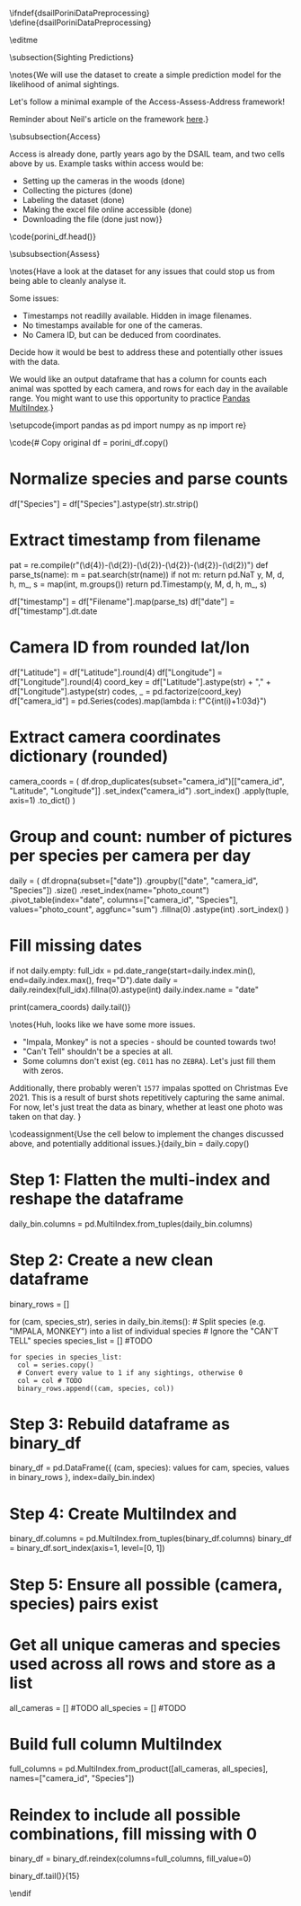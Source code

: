\ifndef{dsailPoriniDataPreprocessing}
\define{dsailPoriniDataPreprocessing}

\editme

\subsection{Sighting Predictions}

\notes{We will use the dataset to create a simple prediction model for the likelihood of animal sightings.

Let's follow a minimal example of the Access-Assess-Address framework!

Reminder about Neil's article on the framework [here](https://inverseprobability.com/talks/notes/access-assess-address-a-pipeline-for-automated-data-science.html).}

\subsubsection{Access}

Access is already done, partly years ago by the DSAIL team, and two cells above by us. Example tasks within access would be:

- Setting up the cameras in the woods (done)
- Collecting the pictures (done)
- Labeling the dataset (done)
- Making the excel file online accessible (done)
- Downloading the file (done just now)}

\code{porini_df.head()}

\subsubsection{Assess}

\notes{Have a look at the dataset for any issues that could stop us from being able to cleanly analyse it.

Some issues:

- Timestamps not readilly available. Hidden in image filenames.
- No timestamps available for one of the cameras.
- No Camera ID, but can be deduced from coordinates.

Decide how it would be best to address these and potentially other issues with the data.

We would like an output dataframe that has a column for counts each animal was spotted by each camera, and rows for each day in the available range. You might want to use this opportunity to practice [Pandas MultiIndex](https://pandas.pydata.org/docs/user_guide/advanced.html).}


\setupcode{import pandas as pd
import numpy as np
import re}

\code{# Copy original
df = porini_df.copy()

# Normalize species and parse counts
df["Species"] = df["Species"].astype(str).str.strip()

# Extract timestamp from filename
pat = re.compile(r"(\d{4})-(\d{2})-(\d{2})-(\d{2})-(\d{2})-(\d{2})")
def parse_ts(name):
    m = pat.search(str(name))
    if not m:
        return pd.NaT
    y, M, d, h, m_, s = map(int, m.groups())
    return pd.Timestamp(y, M, d, h, m_, s)

df["timestamp"] = df["Filename"].map(parse_ts)
df["date"] = df["timestamp"].dt.date

# Camera ID from rounded lat/lon
df["Latitude"] = df["Latitude"].round(4)
df["Longitude"] = df["Longitude"].round(4)
coord_key = df["Latitude"].astype(str) + "," + df["Longitude"].astype(str)
codes, _ = pd.factorize(coord_key)
df["camera_id"] = pd.Series(codes).map(lambda i: f"C{int(i)+1:03d}")

# Extract camera coordinates dictionary (rounded)
camera_coords = (
    df.drop_duplicates(subset="camera_id")[["camera_id", "Latitude", "Longitude"]]
      .set_index("camera_id")
      .sort_index()
      .apply(tuple, axis=1)
      .to_dict()
)

# Group and count: number of pictures per species per camera per day
daily = (
    df.dropna(subset=["date"])
      .groupby(["date", "camera_id", "Species"])
      .size()
      .reset_index(name="photo_count")
      .pivot_table(index="date", columns=["camera_id", "Species"], values="photo_count", aggfunc="sum")
      .fillna(0)
      .astype(int)
      .sort_index()
)

# Fill missing dates
if not daily.empty:
    full_idx = pd.date_range(start=daily.index.min(), end=daily.index.max(), freq="D").date
    daily = daily.reindex(full_idx).fillna(0).astype(int)
    daily.index.name = "date"

print(camera_coords)
daily.tail()}

\notes{Huh, looks like we have some more issues.

- "Impala, Monkey" is not a species - should be counted towards two!
- "Can't Tell" shouldn't be a species at all.
- Some columns don't exist (eg. `C011` has no `ZEBRA`). Let's just fill them with zeros.

Additionally, there probably weren't `1577` impalas spotted on Christmas Eve 2021. This is a result of burst shots repetitively capturing the same animal. For now, let's just treat the data as binary, whether at least one photo was taken on that day.
}

\codeassignment{Use the cell below to implement the changes discussed above, and potentially additional issues.}{daily_bin = daily.copy()
# Step 1: Flatten the multi-index and reshape the dataframe

daily_bin.columns = pd.MultiIndex.from_tuples(daily_bin.columns)

# Step 2: Create a new clean dataframe
binary_rows = []

for (cam, species_str), series in daily_bin.items():
    # Split species (e.g. "IMPALA, MONKEY") into a list of individual species
    # Ignore the "CAN'T TELL" species 
    species_list = [] #TODO

    for species in species_list:
      col = series.copy()
      # Convert every value to 1 if any sightings, otherwise 0
      col = col # TODO
      binary_rows.append((cam, species, col))

# Step 3: Rebuild dataframe as binary_df

binary_df = pd.DataFrame({
    (cam, species): values
    for cam, species, values in binary_rows
}, index=daily_bin.index)

# Step 4: Create MultiIndex and 
binary_df.columns = pd.MultiIndex.from_tuples(binary_df.columns)
binary_df = binary_df.sort_index(axis=1, level=[0, 1])

# Step 5: Ensure all possible (camera, species) pairs exist

# Get all unique cameras and species used across all rows and store as a list
all_cameras = [] #TODO
all_species = [] #TODO

# Build full column MultiIndex
full_columns = pd.MultiIndex.from_product([all_cameras, all_species], names=["camera_id", "Species"])

# Reindex to include all possible combinations, fill missing with 0
binary_df = binary_df.reindex(columns=full_columns, fill_value=0)

binary_df.tail()}{15}

\endif


